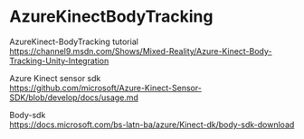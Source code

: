 # AzureKinectBodyTracking
AzureKinect-BodyTracking tutorial    
https://channel9.msdn.com/Shows/Mixed-Reality/Azure-Kinect-Body-Tracking-Unity-Integration
  
Azure Kinect sensor sdk  
https://github.com/microsoft/Azure-Kinect-Sensor-SDK/blob/develop/docs/usage.md  
  
Body-sdk  
https://docs.microsoft.com/bs-latn-ba/azure/Kinect-dk/body-sdk-download

